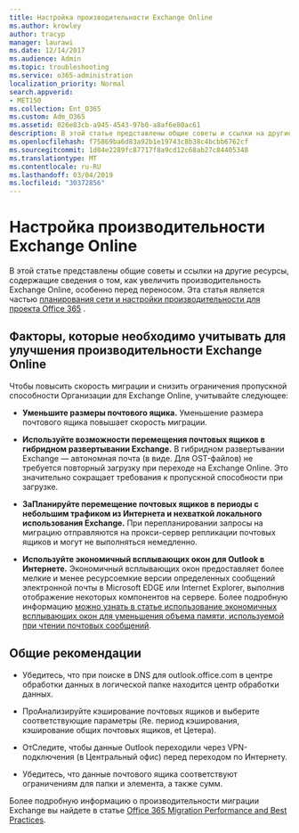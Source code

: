```yaml
---
title: Настройка производительности Exchange Online
ms.author: krowley
author: tracyp
manager: laurawi
ms.date: 12/14/2017
ms.audience: Admin
ms.topic: troubleshooting
ms.service: o365-administration
localization_priority: Normal
search.appverid:
- MET150
ms.collection: Ent_O365
ms.custom: Adm_O365
ms.assetid: 026e83cb-a945-4543-97b0-a8af6e80ac61
description: В этой статье представлены общие советы и ссылки на другие ресурсы, содержащие сведения о том, как увеличить производительность Exchange Online.
ms.openlocfilehash: f75869ba6d83a92b1e19743c8b38c4bcbb6762cf
ms.sourcegitcommit: 1d84e2289fc87717f8a9cd12c68ab27c84405348
ms.translationtype: MT
ms.contentlocale: ru-RU
ms.lasthandoff: 03/04/2019
ms.locfileid: "30372856"
---
```

# <a name="tune-exchange-online-performance"></a>Настройка производительности Exchange Online

В этой статье представлены общие советы и ссылки на другие ресурсы, содержащие сведения о том, как увеличить производительность Exchange Online, особенно перед переносом. Эта статья является частью [планирования сети и настройки производительности для проекта Office 365](https://aka.ms/tune) .
   
## <a name="things-to-consider-in-order-to-improve-exchange-online-performance"></a>Факторы, которые необходимо учитывать для улучшения производительности Exchange Online

Чтобы повысить скорость миграции и снизить ограничения пропускной способности Организации для Exchange Online, учитывайте следующее:
  
- **Уменьшите размеры почтового ящика.** Уменьшение размера почтового ящика повышает скорость миграции. 
    
- **Используйте возможности перемещения почтовых ящиков в гибридном развертывании Exchange.** В гибридном развертывании Exchange — автономная почта (в виде. Для OST-файлов) не требуется повторный загрузку при переходе на Exchange Online. Это значительно сокращает требования к пропускной способности при загрузке. 
    
- **ЗаПланируйте перемещение почтовых ящиков в периоды с небольшим трафиком из Интернета и нехваткой локального использования Exchange.** При перепланировании запросы на миграцию отправляются на прокси-сервер репликации почтовых ящиков и могут не выполняться немедленно. 
    
- **Используйте экономичный всплывающих окон для Outlook в Интернете.** Экономичный всплывающих окон предоставляет более мелкие и менее ресурсоемкие версии определенных сообщений электронной почты в Microsoft EDGE или Internet Explorer, выполнив отображение некоторых компонентов на сервере. Более подробную информацию [можно узнать в статье использование экономичных всплывающих окон для уменьшения объема памяти, используемой при чтении почтовых сообщений](https://support.office.com/article/a6d6ba01-2562-4c3d-a8f1-78748dd506cf).


## <a name="general-advice"></a>Общие рекомендации

- Убедитесь, что при поиске в DNS для outlook.office.com в центре обработки данных в логической папке находится центр обработки данных.

- ПроАнализируйте кэширование почтовых ящиков и выберите соответствующие параметры (Re. период кэширования, кэширование общих почтовых ящиков, et Цетера).

- ОтСледите, чтобы данные Outlook переходили через VPN-подключения (в Центральный офис) перед переходом по Интернету.

- Убедитесь, что данные почтового ящика соответствуют ограничениям для папки и элемента, а также сумм.
    
Более подробную информацию о производительности миграции Exchange вы найдете в статье [Office 365 Migration Performance and Best Practices](https://support.office.com/article/d9acb371-fd6c-4c14-aa8e-db5cbe39aa57).
  

